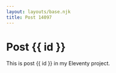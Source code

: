 ```yaml
---
layout: layouts/base.njk
title: Post 14097
---
```


# Post {{ id }}

This is post {{ id }} in my Eleventy project.
